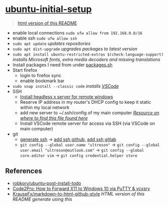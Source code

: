 # [ubuntu-initial-setup](https://github.com/ultreson/ubuntu-initial-setup)

> [html version of this README](https://ultreson.github.io/ubuntu-initial-setup/)

 - enable local connections `sudo ufw allow from 192.168.0.0/16`
 - enable ssh `sudo ufw allow ssh`
 - `sudo apt update` _updates repositories_
 - `sudo apt dist-upgrade` _upgrades packages to latest version_
 - `sudo apt install ubuntu-restricted-extras $(check-language-support)` _installs Microsoft fonts, extra media decoders and missing translations_
 - Install packages I need from under [packages.sh](./packages.sh)
 - Start firefox
    - login to firefox sync
    - enable bookmark bar
 - `sudo snap install --classic code` _installs [VSCode](https://code.visualstudio.com/docs/setup/linux)_
 - SSH
    - [Install headless x server for remote windows](https://gist.github.com/ultreson/a614b7dc09ba32dd2dc2484e975ed947)
    - Reserve IP address in my router's DHCP config to keep it static within my local network
    - add new server to ~/.ssh/config of my main computer [_Resource on where to find this file found here_](https://stackoverflow.com/questions/58957203/how-do-we-remove-ssh-targets-from-remote-explorer)
    - Install VSCode remote server for access via SSH (via VSCode on main computer)
 - git
    - [generate ssh](https://gist.github.com/ultreson/98c6d47ca005ad598c8a05dcc71d98a6) -> [add ssh github](https://github.com/settings/ssh), [add ssh gitlab](https://gitlab.com/profile/keys)
    - `git config --global user.name "ultreson"` -> `git config --global user.email "ultreson@outlook.com"` -> `git config --global core.editor vim` -> `git config credential.helper store`

## References

 - [robkorv/ubuntu-post-install-todo](https://github.com/robkorv/ubuntu-post-install-todo)
 - [Code2Pro: How to Forward X11 to Windows 10 via PuTTY & vcxsrv](https://gist.github.com/vietlq/8b20d09fdfe5f02f8b511c7847df39ee)
 - [KrauseFx/markdown-to-html-github-style](https://github.com/KrauseFx/markdown-to-html-github-style) _HTML version of this README generate using this_